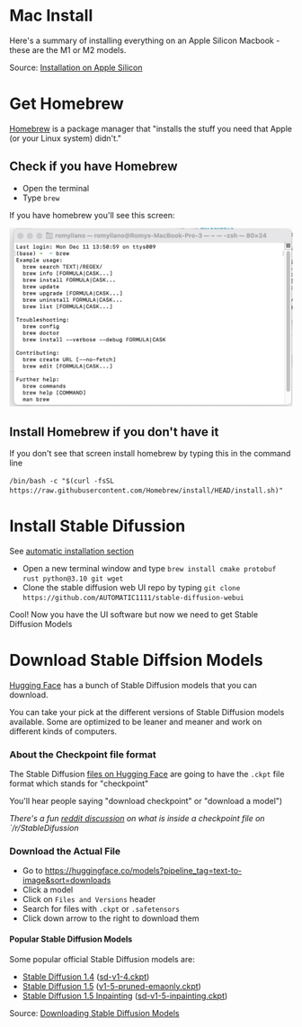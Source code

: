 # Mac Install

Here's a summary of installing everything on an Apple Silicon Macbook - these are the M1 or M2 models.

Source: [Installation on Apple Silicon](https://github.com/AUTOMATIC1111/stable-diffusion-webui/wiki/Installation-on-Apple-Silicon)

# Get Homebrew

[Homebrew](https://brew.sh) is a package manager that "installs the stuff you need that Apple (or your Linux system) didn't."

## Check if you have Homebrew

* Open the terminal
* Type `brew`

If you have homebrew you'll see this screen:

![Homebrew screen](images/homebrew.jpeg)

## Install Homebrew if you don't have it

If you don't see that screen install homebrew by typing this in the command line

`/bin/bash -c "$(curl -fsSL https://raw.githubusercontent.com/Homebrew/install/HEAD/install.sh)"`


# Install Stable Difussion

See [automatic installation section](https://github.com/AUTOMATIC1111/stable-diffusion-webui/wiki/Installation-on-Apple-Silicon#automatic-installation)

* Open a new terminal window and type `brew install cmake protobuf rust python@3.10 git wget`
* Clone the stable diffusion web UI repo by typing `git clone https://github.com/AUTOMATIC1111/stable-diffusion-webui`

Cool! Now you have the UI software but now we need to get Stable Diffusion Models


# Download Stable Diffsion Models

[Hugging Face](https://huggingface.co/models?pipeline_tag=text-to-image&sort=downloads) has a bunch of Stable Diffusion models that you can download. 

You can take your pick at the different versions of Stable Diffusion models available. Some are optimized to be leaner and meaner and work on different kinds of computers. 

### About the Checkpoint file format

The Stable Diffusion [files on Hugging Face](https://huggingface.co/models?pipeline_tag=text-to-image&sort=downloads) are going to have the `.ckpt` file format which stands for "checkpoint"  

You'll hear people saying "download checkpoint" or "download a model") 

_There's a fun [reddit discussion](https://www.reddit.com/r/StableDiffusion/comments/12dunfr/what_is_inside_a_checkpoint_file/) on what is inside a checkpoint file on `/r/StableDifussion_

### Download the Actual File

* Go to https://huggingface.co/models?pipeline_tag=text-to-image&sort=downloads
* Click a model
* Click on `Files and Versions` header
* Search for files with `.ckpt` or `.safetensors`
* Click down arrow to the right to download them

#### Popular Stable Diffusion Models

Some popular official Stable Diffusion models are:

* [Stable Diffusion 1.4](https://huggingface.co/CompVis/stable-diffusion-v-1-4-original) ([sd-v1-4.ckpt](https://huggingface.co/CompVis/stable-diffusion-v-1-4-original/resolve/main/sd-v1-4.ckpt))
* [Stable Diffusion 1.5](https://huggingface.co/runwayml/stable-diffusion-v1-5) ([v1-5-pruned-emaonly.ckpt](https://huggingface.co/runwayml/stable-diffusion-v1-5/resolve/main/v1-5-pruned-emaonly.ckpt))
* [Stable Diffusion 1.5 Inpainting](https://huggingface.co/runwayml/stable-diffusion-inpainting) ([sd-v1-5-inpainting.ckpt](https://huggingface.co/runwayml/stable-diffusion-inpainting/resolve/main/sd-v1-5-inpainting.ckpt))

Source: [Downloading Stable Diffusion Models](https://github.com/AUTOMATIC1111/stable-diffusion-webui/wiki/Installation-on-Apple-Silicon#downloading-stable-diffusion-models)

